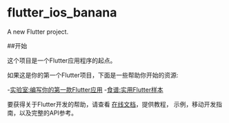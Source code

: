 # flutter_ios_banana

A new Flutter project.

##开始

这个项目是一个Flutter应用程序的起点。

如果这是你的第一个Flutter项目，下面是一些帮助你开始的资源:

-[实验室:编写你的第一款Flutter应用](https://docs.flutter.dev/get-started/codelab)
-[食谱:实用Flutter样本](https://docs.flutter.dev/cookbook)

要获得关于Flutter开发的帮助，请查看
[在线文档](https://docs.flutter.dev/)，提供教程，
示例，移动开发指南，以及完整的API参考。
